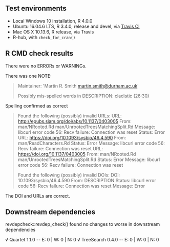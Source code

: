 ## Test environments

* Local Windows 10 installation, R 4.0.0
* Ubuntu 16.04.6 LTS, R 3.4.0, release and devel, via 
  [Travis CI](https://travis-ci.org/ms609/TreeTools)
* Mac OS X 10.13.6, R release, via Travis
* R-hub, with `check_for_cran()`

## R CMD check results

There were no ERRORs or WARNINGs.

There was one NOTE:

> Maintainer: 'Martin R. Smith <martin.smith@durham.ac.uk>'
> 
> Possibly mis-spelled words in DESCRIPTION:
>   cladistic (26:30)

Spelling confirmed as correct

> 
> Found the following (possibly) invalid URLs:
>   URL: http://epubs.siam.org/doi/abs/10.1137/0403005
>     From: man/NRooted.Rd
>           man/UnrootedTreesMatchingSplit.Rd
>     Message: libcurl error code 56:
>       	Recv failure: Connection was reset
>     Status: Error
>   URL: https://doi.org/10.1093/sysbio/46.4.590
>     From: man/ReadCharacters.Rd
>     Status: Error
>     Message: libcurl error code 56:
>       	Recv failure: Connection was reset
>   URL: https://doi.org/10.1137/0403005
>     From: man/NRooted.Rd
>           man/UnrootedTreesMatchingSplit.Rd
>     Status: Error
>     Message: libcurl error code 56:
>       	Recv failure: Connection was reset
> 
> Found the following (possibly) invalid DOIs:
>   DOI: 10.1093/sysbio/46.4.590
>     From: DESCRIPTION
>     Status: libcurl error code 56:
>     	Recv failure: Connection was reset
>     Message: Error

The DOI and URLs are correct.

## Downstream dependencies

revdepcheck::revdep_check() found no changes to worse in downstream dependencies

√ Quartet 1.1.0                          -- E: 0     | W: 0     | N: 0
√ TreeSearch 0.4.0                       -- E: 0     | W: 0     | N: 0

